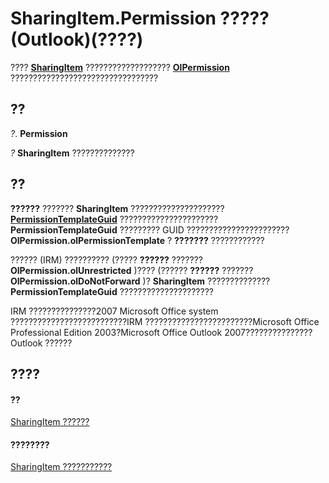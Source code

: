 
# SharingItem.Permission ????? (Outlook)(????)

????  **[SharingItem](63dd3451-44f3-7cc4-c6e2-7dad5835a7d2.md)** ??????????????????? **[OlPermission](11126d37-33da-53f7-f5b6-ea8603998651.md)** ?????????????????????????????????


## ??

 _?_. **Permission**

 _?_ **SharingItem** ??????????????


## ??

 **??????** ??????? **SharingItem** ????????????????????? **[PermissionTemplateGuid](166c2975-b6be-d1ca-4aa8-ad7deb42c68d.md)** ?????????????????????? **PermissionTemplateGuid** ????????? GUID ??????????????????????? **OlPermission.olPermissionTemplate** ? **???????** ????????????

?????? (IRM) ?????????? (????? **??????** ??????? **OlPermission.olUnrestricted** )???? (?????? **??????** ??????? **OlPermission.olDoNotForward** )? **SharingItem** ?????????????? **PermissionTemplateGuid** ?????????????????????

IRM ???????????????2007 Microsoft Office system ??????????????????????????IRM ????????????????????????Microsoft Office Professional Edition 2003?Microsoft Office Outlook 2007??????????????? Outlook ??????


## ????


#### ??


[SharingItem ??????](63dd3451-44f3-7cc4-c6e2-7dad5835a7d2.md)
#### ????????


[SharingItem ???????????](http://msdn.microsoft.com/library/719ad60e-2242-2c54-778f-006b61690389%28Office.15%29.aspx)